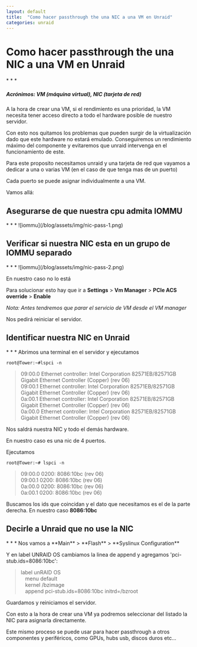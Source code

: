 ```yaml
---
layout: default
title:  "Como hacer passthrough the una NIC a una VM en Unraid"
categories: unraid
---
```

<h1>Como hacer passthrough the una NIC a una VM en Unraid</h1>
* * *

<h5><em>Acrónimos: VM (máquina virtual), NIC (tarjeta de red)</em></h5>

<p>A la hora de crear una VM, si el rendimiento es una prioridad, la VM necesita tener acceso directo a todo el hardware posible de nuestro servidor.</p>

<p>Con esto nos quitamos los problemas que pueden surgir de la virtualización dado que este hardware no estará emulado. Conseguiremos un rendimiento máximo del componente y evitaremos que unraid intervenga en el funcionamiento de este.</p>

<p>Para este proposito necesitamos unraid y una tarjeta de red que vayamos a dedicar a una o varias VM (en el caso de que tenga mas de un puerto)</p>

<p>Cada puerto se puede asignar individualmente a una VM.</p>

Vamos allá:

<h2>Asegurarse de que nuestra cpu admita IOMMU</h2>
* * *
![iommu](/blog/assets/img/nic-pass-1.png)

<h2>Verificar si nuestra NIC esta en un grupo de IOMMU separado</h2>
* * *
![iommu](/blog/assets/img/nic-pass-2.png)

En nuestro caso no lo está

Para solucionar esto hay que ir a **Settings** > **Vm Manager** > **PCIe ACS override** > **Enable**

<em>Nota: Antes tendremos que parar el servicio de VM desde el VM manager</em>

Nos pedirá reiniciar el servidor.

<h2>Identificar nuestra NIC en Unraid</h2>
* * *
Abrimos una terminal en el servidor y ejecutamos

<code>root@Tower:~#lspci -n</code>

>09:00.0 Ethernet controller: Intel Corporation 82571EB/82571GB Gigabit Ethernet Controller (Copper) (rev 06)<br>
>09:00.1 Ethernet controller: Intel Corporation 82571EB/82571GB Gigabit Ethernet Controller (Copper) (rev 06)<br>
>0a:00.1 Ethernet controller: Intel Corporation 82571EB/82571GB Gigabit Ethernet Controller (Copper) (rev 06)<br>
>0a:00.0 Ethernet controller: Intel Corporation 82571EB/82571GB Gigabit Ethernet Controller (Copper) (rev 06)<br>

Nos saldrá nuestra NIC y todo el demás hardware.

En nuestro caso es una nic de 4 puertos.

Ejecutamos

<code>root@Tower:~# lspci -n</code>

>09:00.0 0200: 8086:10bc (rev 06)<br>
>09:00.1 0200: 8086:10bc (rev 06)<br>
>0a:00.0 0200: 8086:10bc (rev 06)<br>
>0a:00.1 0200: 8086:10bc (rev 06)<br>

Buscamos los ids que coincidan y el dato que necesitamos es el de la parte derecha. En nuestro caso **8086:10bc**

<h2>Decirle a Unraid que no use la NIC</h2>
* * *
Nos vamos a **Main** > **Flash** > **Syslinux Configuration**

Y en label UNRAID OS cambiamos la linea de append y agregamos 'pci-stub.ids=8086:10bc':

>label unRAID OS<br>
>&nbsp;&nbsp;  menu default<br>
>&nbsp;&nbsp;  kernel /bzimage<br>
>&nbsp;&nbsp;  append pci-stub.ids=8086:10bc initrd=/bzroot<br>   

Guardamos y reiniciamos el servidor.

Con esto a la hora de crear una VM ya podremos seleccionar del listado la NIC para asignarla directamente.

Este mismo proceso se puede usar para hacer passthrough a otros componentes y periféricos, como GPUs, hubs usb, discos duros etc...
